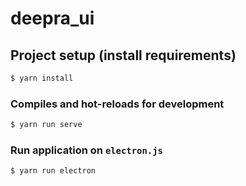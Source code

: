 # deepra_ui

## Project setup (install requirements)
```bash
$ yarn install
```

### Compiles and hot-reloads for development
```bash
$ yarn run serve
```

### Run application on `electron.js`
```bash
$ yarn run electron
```
